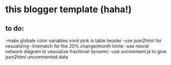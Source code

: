 # this blogger template (haha!)

## to do:
-make globale color variables vivid pink is table header
-use json2html for vesualizing
-linematch for the 20% change/month limite
-use neural network diagram to vesuialize fractional dynamic
-use uncomment.js to give json2html uncommented data